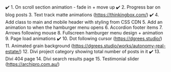 ✔️ 1. On scroll section animation - fade in + move up
✔️ 2. Progress bar on blog posts
3. Text track matte animations (https://thinkingbox.com/)
✔️ 4. Add class to main and mobile header with styling from CSS CDN
5. Add an animation to when the hamburger menu opens
6. Accordion footer items
7. Arrows following mouse
8. Fullscreen hamburger menu design + animation
9. Page load animations
✔️ 10. Dot following cursor (https://dgrees.studio/)
11. Animated grain background (https://dgrees.studio/works/autonomy-real-estate/)
12. Divi project category showing total number of posts in it
✔️ 13. Divi 404 page
14. Divi search results page
15. Testimonial slider (https://archipro.com.au/)